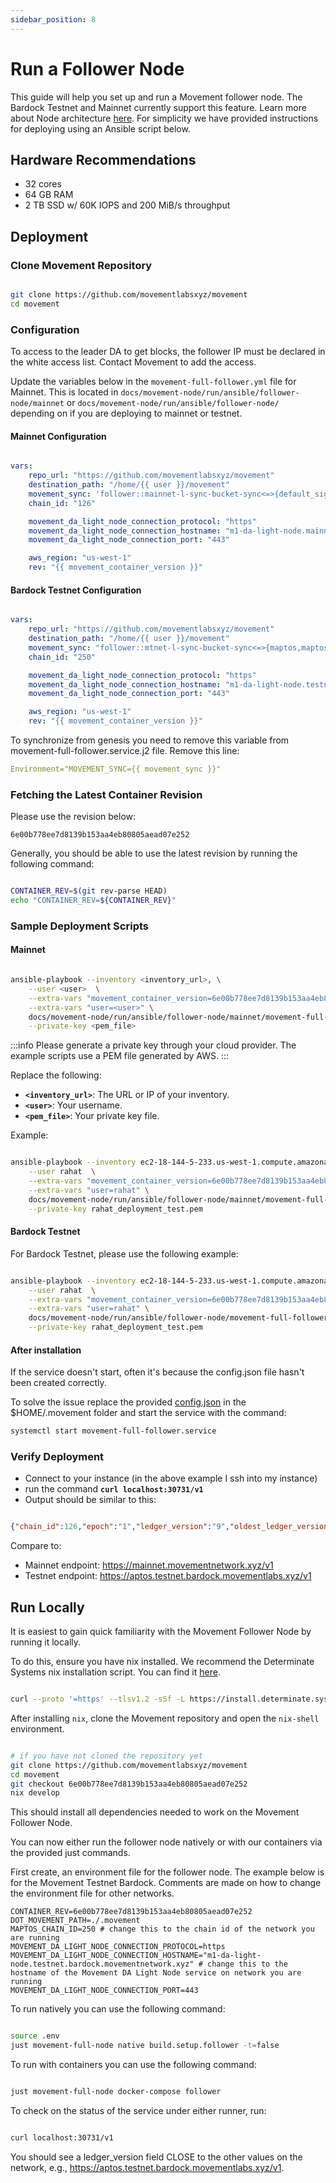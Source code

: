 ```yaml
---
sidebar_position: 8
---
```


# Run a Follower Node

This guide will help you set up and run a Movement follower node. The Bardock Testnet and Mainnet currently support this feature. Learn more about Node architecture [here](/general/Mainnet/node_level_architecture). For simplicity we have provided instructions for deploying using an Ansible script below. 

## Hardware Recommendations

- 32 cores
- 64 GB RAM
- 2 TB SSD w/ 60K IOPS and 200 MiB/s throughput


## Deployment

### Clone Movement Repository 

```bash

git clone https://github.com/movementlabsxyz/movement
cd movement

```

### Configuration

To access to the leader DA to get blocks, the follower IP must be declared in the white access list. Contact Movement to add the access. 

Update the variables below in the `movement-full-follower.yml` file for Mainnet. This is located in `docs/movement-node/run/ansible/follower-node/mainnet` or `docs/movement-node/run/ansible/follower-node/` depending on if you are deploying to mainnet or testnet. 

#### Mainnet Configuration
 
```yaml

vars:
    repo_url: "https://github.com/movementlabsxyz/movement"
    destination_path: "/home/{{ user }}/movement"
    movement_sync: 'follower::mainnet-l-sync-bucket-sync<=>{default_signer_address_whitelist,maptos,maptos-storage,suzuka-da-db}/**'
    chain_id: "126"

    movement_da_light_node_connection_protocol: "https"
    movement_da_light_node_connection_hostname: "m1-da-light-node.mainnet"
    movement_da_light_node_connection_port: "443"

    aws_region: "us-west-1"
    rev: "{{ movement_container_version }}"

```


#### Bardock Testnet Configuration

```yaml

vars:
    repo_url: "https://github.com/movementlabsxyz/movement"
    destination_path: "/home/{{ user }}/movement"
    movement_sync: "follower::mtnet-l-sync-bucket-sync<=>{maptos,maptos-storage,suzuka-da-db}/**"
    chain_id: "250"

    movement_da_light_node_connection_protocol: "https"
    movement_da_light_node_connection_hostname: "m1-da-light-node.testnet.bardock.movementnetwork.xyz"
    movement_da_light_node_connection_port: "443"

    aws_region: "us-west-1"
    rev: "{{ movement_container_version }}"

```

To synchronize from genesis you need to remove this variable from movement-full-follower.service.j2 file. Remove this line:

```yaml
Environment="MOVEMENT_SYNC={{ movement_sync }}"
```

### Fetching the Latest Container Revision

Please use the revision below:

```6e00b778ee7d8139b153aa4eb80805aead07e252```

Generally, you should be able to use the latest revision by running the following command:

```bash

CONTAINER_REV=$(git rev-parse HEAD)
echo "CONTAINER_REV=${CONTAINER_REV}"

```


### Sample Deployment Scripts

#### Mainnet

```bash

ansible-playbook --inventory <inventory_url>, \
    --user <user>  \
    --extra-vars "movement_container_version=6e00b778ee7d8139b153aa4eb80805aead07e252" \
    --extra-vars "user=<user>" \
    docs/movement-node/run/ansible/follower-node/mainnet/movement-full-follower.yml \
    --private-key <pem_file>

```

:::info
Please generate a private key through your cloud provider. The example scripts use a PEM file generated by AWS.
:::

Replace the following:

- **`<inventory_url>`**: The URL or IP of your inventory.
- **`<user>`**: Your username.
- **`<pem_file>`**: Your private key file.

Example:

```bash

ansible-playbook --inventory ec2-18-144-5-233.us-west-1.compute.amazonaws.com, \
    --user rahat  \
    --extra-vars "movement_container_version=6e00b778ee7d8139b153aa4eb80805aead07e252" \
    --extra-vars "user=rahat" \
    docs/movement-node/run/ansible/follower-node/mainnet/movement-full-follower.yml \
    --private-key rahat_deployment_test.pem

```

#### Bardock Testnet

For Bardock Testnet, please use the following example:

```bash

ansible-playbook --inventory ec2-18-144-5-233.us-west-1.compute.amazonaws.com, \
    --user rahat  \
    --extra-vars "movement_container_version=6e00b778ee7d8139b153aa4eb80805aead07e252" \
    --extra-vars "user=rahat" \
    docs/movement-node/run/ansible/follower-node/movement-full-follower.yml \
    --private-key rahat_deployment_test.pem

```

#### After installation

If the service doesn't start, often it's because the config.json file hasn't been created correctly.

To solve the issue replace the provided [config.json](config.json) in the $HOME/.movement folder and start the service with the command:

```bash
systemctl start movement-full-follower.service 

```

### Verify Deployment

- Connect to your instance (in the above example I ssh into my instance)
- run the command **`curl localhost:30731/v1`**
- Output should be similar to this:

```json

{"chain_id":126,"epoch":"1","ledger_version":"9","oldest_ledger_version":"0","ledger_timestamp":"1732636319660843","node_role":"validator","oldest_block_height":"0","block_height":"3","git_hash":"9dfc8e7a3d622597dfd81cc4ba480a5377f87a"}

```

Compare to: 

- Mainnet endpoint: https://mainnet.movementnetwork.xyz/v1
- Testnet endpoint: https://aptos.testnet.bardock.movementlabs.xyz/v1

## Run Locally 

It is easiest to gain quick familiarity with the Movement Follower Node by running it locally.

To do this, ensure you have nix installed. We recommend the Determinate Systems nix installation script. You can find it [here](https://determinate.systems/posts/determinate-nix-installer/).

```bash

curl --proto '=https' --tlsv1.2 -sSf -L https://install.determinate.systems/nix | sh -s -- install

```

After installing `nix`, clone the Movement repository and open the `nix-shell` environment.

```bash

# if you have not cloned the repository yet
git clone https://github.com/movementlabsxyz/movement
cd movement
git checkout 6e00b778ee7d8139b153aa4eb80805aead07e252
nix develop

```

This should install all dependencies needed to work on the Movement Follower Node.

You can now either run the follower node natively or with our containers via the provided just commands.

First create, an environment file for the follower node. The example below is for the Movement Testnet Bardock. Comments are made on how to change the environment file for other networks.

```
CONTAINER_REV=6e00b778ee7d8139b153aa4eb80805aead07e252
DOT_MOVEMENT_PATH=./.movement
MAPTOS_CHAIN_ID=250 # change this to the chain id of the network you are running
MOVEMENT_DA_LIGHT_NODE_CONNECTION_PROTOCOL=https
MOVEMENT_DA_LIGHT_NODE_CONNECTION_HOSTNAME="m1-da-light-node.testnet.bardock.movementnetwork.xyz" # change this to the hostname of the Movement DA Light Node service on network you are running
MOVEMENT_DA_LIGHT_NODE_CONNECTION_PORT=443
```

To run natively you can use the following command:

```bash

source .env
just movement-full-node native build.setup.follower -t=false

```

To run with containers you can use the following command:

```bash

just movement-full-node docker-compose follower

```

To check on the status of the service under either runner, run:

```bash

curl localhost:30731/v1

```

You should see a ledger_version field CLOSE to the other values on the network, e.g., https://aptos.testnet.bardock.movementlabs.xyz/v1.